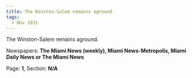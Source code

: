 ```yaml
---  
title: The Winston-Salem remains aground  
tags:  
  - Nov 1931  
---  
```

  
The Winston-Salem remains aground.  
  
Newspapers: **The Miami News (weekly), Miami News-Metropolis, Miami Daily News or The Miami News**  
  
Page: **1**, Section: **N/A** 
